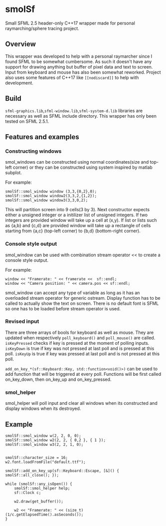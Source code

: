 # smolSf
Small SFML 2.5 header-only C++17 wrapper made for personal raymarching/sphere tracing project.


## Overview

This wrapper was developed to help with a personal raymarcher since I found SFML to be somewhat cumbersome.
As such it doesn't have any support for drawing anything but buffer of pixel data and text to screen.
Input from keyboard and mouse has also been somewhat reworked.
Project also uses some features of C++17 like ```[[nodiscard]]``` to help with development.

## Build

```sfml-graphics.lib```,```sfml-window.lib```,```sfml-system-d.lib``` libraries are necessary as well as SFML include directory.
This wrapper has only been tested on SFML 2.5.1.


## Features and examples

### Constructing windows

smol_windows can be constructed using normal coordinates(size and top-left corner) or they can be constructed using system inspired by matlab subplot.

For example:
```
smolSf::smol_window window (3,3,{0,2},0);
smolSf::smol_window window2(3,3,2,{1,2});
smolSf::smol_window window3(3,3,0,2);
```

This will partition screen into 9 cells(3 by 3). Next constructor expects either a unsigned integer or a initilizer list of unsigned integers.
If two integers are provided window will take up a cell at (x,y).
If list or lists such as {a,b} and {c,d} are provided window will take up a rectangle of cells starting from {a,c} (top-left corner) to {b,d} (bottom-right corner).

### Console style output

smol_window can be used with combination stream operator << to create a console style output.

For example:
```
window << "Framerate: " << framerate <<  sf::endl;
window << "Camera position: " << camera.pos << sf::endl;
```
smol_window can accept any type of variable as long as it has an overloaded stream operator for generic ostream.
Display function has to be called to actually show the text on screen.
There is no default font is SFML so one has to be loaded before stream operator is used.

### Revised input

There are three arrays of bools for keyboard as well as mouse. They are updated when respectively ```poll_keyboard()``` and ```poll_mouse()``` are called.
```isKeyPressed``` checks if key is pressed at the moment of polling inputs.
```isKeyDown``` is true if key was not pressed at last poll and is pressed at this poll.
```isKeyUp``` is true if key was pressed at last poll and is not pressed at this poll.

```add_on_key_*(sf::Keyboard::Key, std::function<void()>)``` can be used to add function that will be triggered at every poll. 
Functions will be first called on_key_down, then on_key_up and on_key_pressed.

### smol_helper

smol_helper will poll input and clear all windows when its constructed and display windows when its destroyed.

## Example

```
smolSf::smol_window w(2, 2, 0, 0);
smolSf::smol_window w2(2, 2, { 0,2 }, { 1 });
smolSf::smol_window w3(2, 2, 1, 0);


smolSf::character_size = 16;
w2.font.loadFromFile("default.ttf");
	
smolSf::add_on_key_up(sf::Keyboard::Escape, [&]() { smolSf::all_close(); });

while (smolSf::any_isOpen()) {
	smolSf::smol_helper help;
	sf::Clock c;

	w2.draw(get_buffer());

	w2 << "Framerate: " << (size_t) (1/c.getElapsedTime().asSeconds());
}

```




